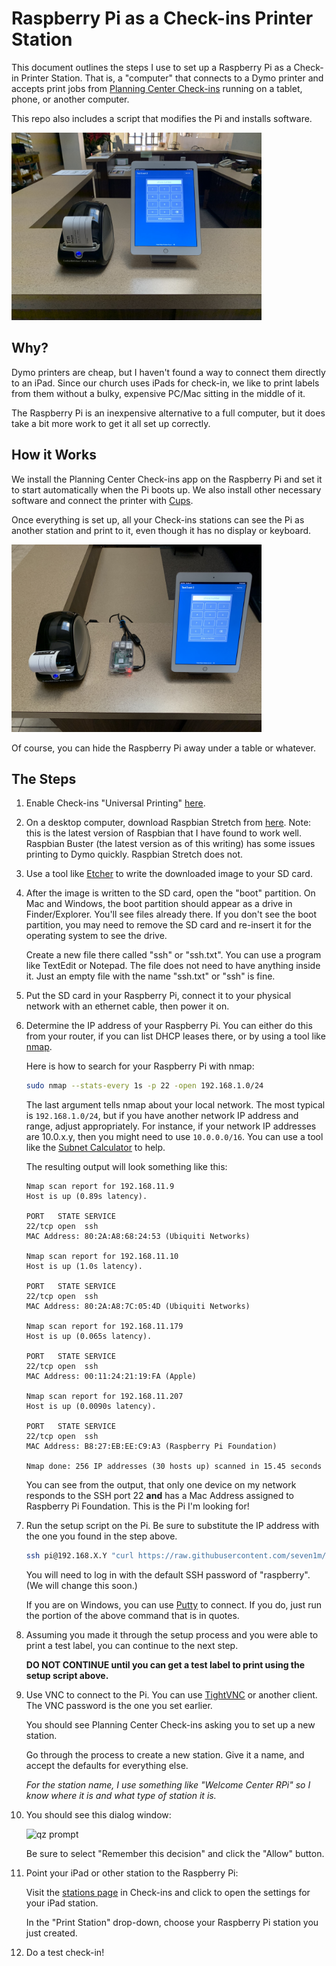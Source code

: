 # Raspberry Pi as a Check-ins Printer Station

This document outlines the steps I use to set up a Raspberry Pi as a Check-in Printer Station. That is, a "computer" that connects to a Dymo printer and accepts print jobs from [Planning Center Check-ins](https://planning.center/check-ins/download) running on a tablet, phone, or another computer.

This repo also includes a script that modifies the Pi and installs software.

<img src="images/ipad_and_printer.jpg" alt="iPad and Dymo Printer" height="300">

## Why?

Dymo printers are cheap, but I haven't found a way to connect them directly to an iPad. Since our church uses iPads for check-in, we like to print labels from them without a bulky, expensive PC/Mac sitting in the middle of it.

The Raspberry Pi is an inexpensive alternative to a full computer, but it does take a bit more work to get it all set up correctly.

## How it Works

We install the Planning Center Check-ins app on the Raspberry Pi and set it to start automatically when the Pi boots up. We also install other necessary software and connect the printer with [Cups](https://www.cups.org/).

Once everything is set up, all your Check-ins stations can see the Pi as another station and print to it, even though it has no display or keyboard.

<img src="images/ipad_and_pi_and_printer.jpg" alt="iPad and Raspberry Pi and Dymo Printer" height="300">

Of course, you can hide the Raspberry Pi away under a table or whatever.

## The Steps

1.  Enable Check-ins "Universal Printing" [here](https://check-ins.planningcenteronline.com/universal_printing_beta).

1.  On a desktop computer, download Raspbian Stretch from [here](https://downloads.raspberrypi.org/raspbian/images/raspbian-2019-04-09). Note: this is the latest version of Raspbian that I have found to work well. Raspbian Buster (the latest version as of this writing) has some issues printing to Dymo quickly. Raspbian Stretch does not.

1.  Use a tool like [Etcher](https://www.balena.io/etcher/) to write the downloaded image to your SD card.

1.  After the image is written to the SD card, open the "boot" partition. On Mac and Windows, the boot partition should appear as a drive in Finder/Explorer. You'll see files already there. If you don't see the boot partition, you may need to remove the SD card and re-insert it for the operating system to see the drive.

    Create a new file there called "ssh" or "ssh.txt". You can use a program like TextEdit or Notepad. The file does not need to have anything inside it. Just an empty file with the name "ssh.txt" or "ssh" is fine.

1.  Put the SD card in your Raspberry Pi, connect it to your physical network with an ethernet cable, then power it on.

1.  Determine the IP address of your Raspberry Pi. You can either do this from your router, if you can list DHCP leases there, or by using a tool like [nmap](https://nmap.org/).

    Here is how to search for your Raspberry Pi with nmap:

    ```sh
    sudo nmap --stats-every 1s -p 22 -open 192.168.1.0/24
    ```

    The last argument tells nmap about your local network. The most typical is `192.168.1.0/24`, but if you have another network IP address and range, adjust appropriately. For instance, if your network IP addresses are 10.0.x.y, then you might need to use `10.0.0.0/16`. You can use a tool like the [Subnet Calculator](http://www.subnet-calculator.com/) to help.

    The resulting output will look something like this:

    ```
    Nmap scan report for 192.168.11.9
    Host is up (0.89s latency).

    PORT   STATE SERVICE
    22/tcp open  ssh
    MAC Address: 80:2A:A8:68:24:53 (Ubiquiti Networks)

    Nmap scan report for 192.168.11.10
    Host is up (1.0s latency).

    PORT   STATE SERVICE
    22/tcp open  ssh
    MAC Address: 80:2A:A8:7C:05:4D (Ubiquiti Networks)

    Nmap scan report for 192.168.11.179
    Host is up (0.065s latency).

    PORT   STATE SERVICE
    22/tcp open  ssh
    MAC Address: 00:11:24:21:19:FA (Apple)

    Nmap scan report for 192.168.11.207
    Host is up (0.0090s latency).

    PORT   STATE SERVICE
    22/tcp open  ssh
    MAC Address: B8:27:EB:EE:C9:A3 (Raspberry Pi Foundation)

    Nmap done: 256 IP addresses (30 hosts up) scanned in 15.45 seconds
    ```

    You can see from the output, that only one device on my network responds to the SSH port 22 **and** has a Mac Address assigned to Raspberry Pi Foundation. This is the Pi I'm looking for!

1.  Run the setup script on the Pi. Be sure to substitute the IP address with the one you found in the step above.

    ```sh
    ssh pi@192.168.X.Y "curl https://raw.githubusercontent.com/seven1m/rpi-check-in-printer/latest/setup.sh -o setup.sh && ./setup.sh"
    ```

    You will need to log in with the default SSH password of "raspberry". (We will change this soon.)

    If you are on Windows, you can use [Putty](https://putty.org/) to connect. If you do, just run the portion of the above command that is in quotes.

1.  Assuming you made it through the setup process and you were able to print a test label, you can continue to the next step.

    **DO NOT CONTINUE until you can get a test label to print using the setup script above.**

1.  Use VNC to connect to the Pi. You can use [TightVNC](http://tightvnc.net/) or another client. The VNC password is the one you set earlier.

    You should see Planning Center Check-ins asking you to set up a new station.

    Go through the process to create a new station. Give it a name, and accept the defaults for everything else.

    *For the station name, I use something like "Welcome Center RPi" so I know where it is and what type of station it is.*

1.  You should see this dialog window:

    <img src="images/qz_prompt.png" alt="qz prompt" height="180">

    Be sure to select "Remember this decision" and click the "Allow" button.

1.  Point your iPad or other station to the Raspberry Pi:

    Visit the [stations page](https://check-ins.planningcenteronline.com/stations) in Check-ins and click to open the settings for your iPad station.

    In the "Print Station" drop-down, choose your Raspberry Pi station you just created.

1.  Do a test check-in!
